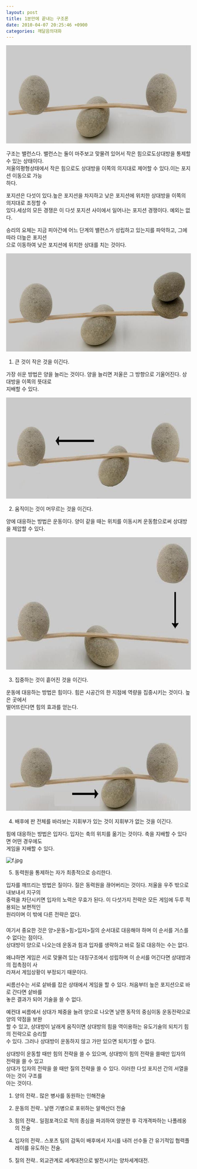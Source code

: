 ```yaml
---
layout: post
title: 1분만에 끝내는 구조론
date: 2010-04-07 20:25:46 +0900
categories: 깨달음의대화
---
```

  
<IMG alt=a.JPG src="files/attach/images/198/458/087/a.JPG" width=714 height=267>   
  
  
구조는 밸런스다. 밸런스는 둘이 마주보고 맞물려 있어서 작은 힘으로도상대방을 통제할 수 있는 상태이다.   
저울의평형상태에서 작은 힘으로도 상대방을 이쪽의 의지대로 제어할 수 있다.이는 포지션 이동으로 가능  
하다.  
  
포지션은 다섯이 있다.높은 포지션을 차지하고 낮은 포지션에 위치한 상대방을 이쪽의 의지대로 조정할 수  
있다.세상의 모든 경쟁은 이 다섯 포지션 사이에서 일어나는 포지션 경쟁이다. 예외는 없다.   
  
승리의 요체는 지금 피아간에 어느 단계의 밸런스가 성립하고 있는지를 파악하고, 그에 따라 더높은 포지션  
으로 이동하여 낮은 포지션에 위치한 상대를 치는 것이다.   
  
  
<IMG alt=b.JPG src="files/attach/images/198/458/087/b.JPG" width=671 height=267>  
  
  
1) 큰 것이 작은 것을 이긴다.  
  
가장 쉬운 방법은 양을 늘리는 것이다. 양을 늘리면 저울은 그 방향으로 기울어진다. 상대방을 이쪽의 뜻대로   
지배할 수 있다.  
  
  
<IMG alt=c.jpg src="files/attach/images/198/458/087/c.jpg" width=778 height=275>  
  
2) 움직이는 것이 머무르는 것을 이긴다.  
  
양에 대응하는 방법은 운동이다. 양이 같을 때는 위치를 이동시켜 운동함으로써 상대방을 제압할 수 있다.  
  
  
<IMG alt=d.JPG src="files/attach/images/198/458/087/d.JPG" width=694 height=360>  
  
  
3) 집중하는 것이 흩어진 것을 이긴다.  
  
운동에 대응하는 방법은 힘이다. 힘은 시공간의 한 지점에 역량을 집중시키는 것이다. 높은 곳에서   
떨어뜨린다면 힘의 효과를 얻는다.  
  
  
<IMG alt=e.JPG src="files/attach/images/198/458/087/e.JPG" width=699 height=260>  
  
  
4) 배후에 판 전체를 바라보는 지휘부가 있는 것이 지휘부가 없는 것을 이긴다.  
  
힘에 대응하는 방법은 입자다. 입자는 축의 위치를 옮기는 것이다. 축을 지배할 수 있다면 어떤 경우에도   
게임을 지배할 수 있다.  
  
  
<IMG alt=f.jpg src="http://gujoron.com/xe/files/attach/images/198/458/087/f.jpg" width=704 height=651>  
  
  
5) 동력원을 통제하는 자가 최종적으로 승리한다.  
  
입자를 깨뜨리는 방법은 질이다. 질은 동력원을 끊어버리는 것이다. 저울을 우주 밖으로 내보내서 지구의   
중력을 차단시키면 입자의 노력은 무효가 된다. 이 다섯가지 전략은 모든 게임에 두루 적용되는 보편적인   
원리이며 이 밖에 다른 전략은 없다.  
  
  
  
###  
  
여기서 중요한 것은 양>운동>힘>입자>질의 순서대로 대응해야 하며 이 순서를 거스를 수 없다는 점이다.   
상대방이 양으로 나오는데 운동과 힘과 입자를 생략하고 바로 질로 대응하는 수는 없다.  
  
왜냐하면 게임은 서로 맞물려 있는 대칭구조에서 성립하며 이 순서를 어긴다면 상대방과의 접촉점이 사  
라져서 게임상황이 부정되기 때문이다.   
  
씨름선수는 서로 샅바를 잡은 상태에서 게임을 할 수 있다. 처음부터 높은 포지션으로 바로 간다면 샅바를   
놓은 결과가 되어 기술을 쓸 수 없다.  
  
예컨대 씨름에서 상대가 체중을 늘려 양으로 나오면 날랜 동작의 중심이동 운동전략으로 양의 약점을 보완  
할 수 있고, 상대방이 날래게 움직이면 상대방의 힘을 역이용하는 유도기술의 되치기 힘의 전략으로 승리할   
수 있다. 그러나 상대방이 운동하지 않고 가만 있으면 되치기할 수 없다.  
  
상대방이 운동할 때만 힘의 전략을 쓸 수 있으며, 상대방이 힘의 전략을 쓸때만 입자의 전략을 쓸 수 있고   
상대가 입자의 전략을 쓸 때만 질의 전략을 쓸 수 있다. 이러한 다섯 포지션 간의 서열을 아는 것이 구조를   
아는 것이다.  
  
1) 양의 전략.. 많은 병사를 동원하는 인해전술  
  
2) 운동의 전략.. 날랜 기병으로 포위하는 알렉산더 전술  
  
3) 힘의 전략.. 일점포격으로 적의 종심을 파괴하여 양분한 후 각개격파하는 나폴레옹의 전술  
  
4) 입자의 전략.. 스포츠 팀의 감독이 배후에서 지시를 내려 선수들 간 유기적입 협력플레이를 유도하는 전술.  
  
5) 질의 전략.. 외교관계로 세계대전으로 발전시키는 양차세계대전.